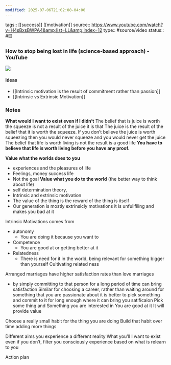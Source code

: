 ```yaml
---
modified: 2025-07-06T21:02:08-04:00
---
```


tags:: [[success]] [[motivation]]
source:: https://www.youtube.com/watch?v=H4sBxsBWPA4&amp;list=LL&amp;index=12
type:: #source/video
status:: #🟨 
### How to stop being lost in life (science-based approach) - YouTube

![](https://www.youtube.com/watch?v=H4sBxsBWPA4&amp;list=LL&amp;index=12)

#### Ideas

- [[Intrinsic motivation is the result of commitment rather than passion]]
- [[Intrinsic vs Extrinsic Motivation]]
### **Notes**
**What would I want to exist even if I didn’t**
The belief that is juice is worth the squeeze is not a result of the juice it is that 
The juice is the result of the belief that it is worth the squeeze.
If you don’t believe the juice is worth squeezing then you would never squeeze and you would never get the juice
The belief that life is worth living is not the result is a good life
**You have to believe that life is worth living before you have any proof.**

**Value what the worlds does to you**
- experiences and the pleasures of life
- Feelings, money success life
- Not the goal
**Value what you do to the world** (the better way to think about life)
- self determination theory, 
- Intrinsic and extrinsic motivation
- The value of the thing is the reward of the thing is itself
- Our generation is mostly extrinsicly motivations it is unfullfiling  and makes you bad at it

Intrinsic Motivations comes from 
- autonomy
    - You are doing it because you want to
- Competence
    - You are good at or getting better at it
- Relatedness
    - There is need for it in the world, being relevant for something bigger than yourself
		Cultivating related ness

Arranged marriages have higher satisfaction rates than love marriages
- by simply committing to that person for a long period of time can bring satisfaction
Similar for choosing a career, rather than waiting around for something that you are passionate about it is better to pick something and commit to it for long enough where it can bring you satificaion 
Pick some thing and 
Something you are interested in
You are good at it
It will provide value

Choose a really small habit for the thing you are doing
Build that habit over time adding more things


Different aims you experience a different reality
What you’ll I want to exist even if you don’t, filter you consciously experience based on what is relearn to you

Action plan